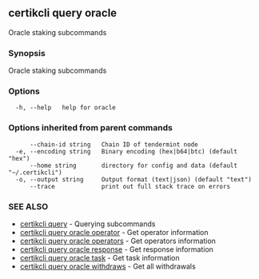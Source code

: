 ## certikcli query oracle

Oracle staking subcommands

### Synopsis

Oracle staking subcommands

### Options

```
  -h, --help   help for oracle
```

### Options inherited from parent commands

```
      --chain-id string   Chain ID of tendermint node
  -e, --encoding string   Binary encoding (hex|b64|btc) (default "hex")
      --home string       directory for config and data (default "~/.certikcli")
  -o, --output string     Output format (text|json) (default "text")
      --trace             print out full stack trace on errors
```

### SEE ALSO

* [certikcli query](certikcli_query.md)	 - Querying subcommands
* [certikcli query oracle operator](certikcli_query_oracle_operator.md)	 - Get operator information
* [certikcli query oracle operators](certikcli_query_oracle_operators.md)	 - Get operators information
* [certikcli query oracle response](certikcli_query_oracle_response.md)	 - Get response information
* [certikcli query oracle task](certikcli_query_oracle_task.md)	 - Get task information
* [certikcli query oracle withdraws](certikcli_query_oracle_withdraws.md)	 - Get all withdrawals


